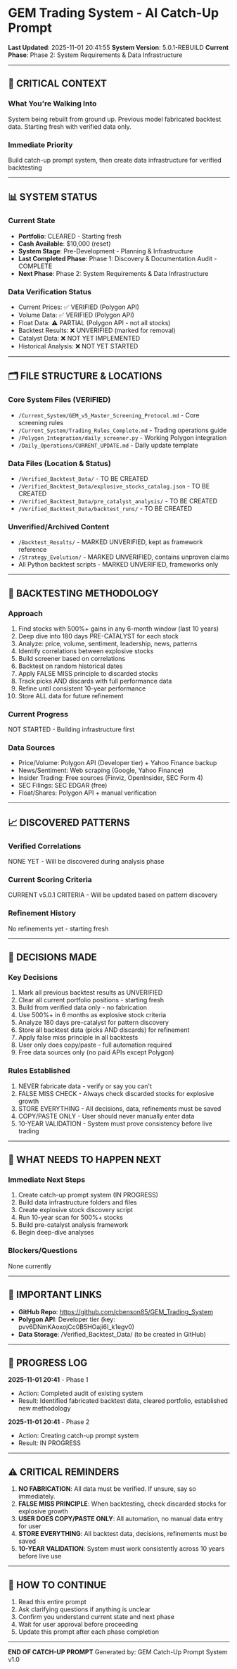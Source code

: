 # GEM Trading System - AI Catch-Up Prompt
**Last Updated**: 2025-11-01 20:41:55
**System Version**: 5.0.1-REBUILD
**Current Phase**: Phase 2: System Requirements & Data Infrastructure

---

## 🎯 CRITICAL CONTEXT

### What You're Walking Into
System being rebuilt from ground up. Previous model fabricated backtest data. Starting fresh with verified data only.

### Immediate Priority
Build catch-up prompt system, then create data infrastructure for verified backtesting

---

## 📊 SYSTEM STATUS

### Current State
- **Portfolio**: CLEARED - Starting fresh
- **Cash Available**: $10,000 (reset)
- **System Stage**: Pre-Development - Planning & Infrastructure
- **Last Completed Phase**: Phase 1: Discovery & Documentation Audit - COMPLETE
- **Next Phase**: Phase 2: System Requirements & Data Infrastructure

### Data Verification Status

- Current Prices: ✅ VERIFIED (Polygon API)
- Volume Data: ✅ VERIFIED (Polygon API)
- Float Data: ⚠️ PARTIAL (Polygon API - not all stocks)
- Backtest Results: ❌ UNVERIFIED (marked for removal)
- Catalyst Data: ❌ NOT YET IMPLEMENTED
- Historical Analysis: ❌ NOT YET STARTED
                

---

## 🗂️ FILE STRUCTURE & LOCATIONS

### Core System Files (VERIFIED)

- `/Current_System/GEM_v5_Master_Screening_Protocol.md` - Core screening rules
- `/Current_System/Trading_Rules_Complete.md` - Trading operations guide
- `/Polygon_Integration/daily_screener.py` - Working Polygon integration
- `/Daily_Operations/CURRENT_UPDATE.md` - Daily update template
                

### Data Files (Location & Status)

- `/Verified_Backtest_Data/` - TO BE CREATED
- `/Verified_Backtest_Data/explosive_stocks_catalog.json` - TO BE CREATED
- `/Verified_Backtest_Data/pre_catalyst_analysis/` - TO BE CREATED
- `/Verified_Backtest_Data/backtest_runs/` - TO BE CREATED
                

### Unverified/Archived Content

- `/Backtest_Results/` - MARKED UNVERIFIED, kept as framework reference
- `/Strategy_Evolution/` - MARKED UNVERIFIED, contains unproven claims
- All Python backtest scripts - MARKED UNVERIFIED, frameworks only
                

---

## 🔬 BACKTESTING METHODOLOGY

### Approach

1. Find stocks with 500%+ gains in any 6-month window (last 10 years)
2. Deep dive into 180 days PRE-CATALYST for each stock
3. Analyze: price, volume, sentiment, leadership, news, patterns
4. Identify correlations between explosive stocks
5. Build screener based on correlations
6. Backtest on random historical dates
7. Apply FALSE MISS principle to discarded stocks
8. Track picks AND discards with full performance data
9. Refine until consistent 10-year performance
10. Store ALL data for future refinement
                

### Current Progress
NOT STARTED - Building infrastructure first

### Data Sources

- Price/Volume: Polygon API (Developer tier) + Yahoo Finance backup
- News/Sentiment: Web scraping (Google, Yahoo Finance)
- Insider Trading: Free sources (Finviz, OpenInsider, SEC Form 4)
- SEC Filings: SEC EDGAR (free)
- Float/Shares: Polygon API + manual verification
                

---

## 📈 DISCOVERED PATTERNS

### Verified Correlations
NONE YET - Will be discovered during analysis phase

### Current Scoring Criteria
CURRENT v5.0.1 CRITERIA - Will be updated based on pattern discovery

### Refinement History
No refinements yet - starting fresh

---

## 🎯 DECISIONS MADE

### Key Decisions
1. Mark all previous backtest results as UNVERIFIED
2. Clear all current portfolio positions - starting fresh
3. Build from verified data only - no fabrication
4. Use 500%+ in 6 months as explosive stock criteria
5. Analyze 180 days pre-catalyst for pattern discovery
6. Store all backtest data (picks AND discards) for refinement
7. Apply false miss principle in all backtests
8. User only does copy/paste - full automation required
9. Free data sources only (no paid APIs except Polygon)


### Rules Established
1. NEVER fabricate data - verify or say you can't
2. FALSE MISS CHECK - Always check discarded stocks for explosive growth
3. STORE EVERYTHING - All decisions, data, refinements must be saved
4. COPY/PASTE ONLY - User should never manually enter data
5. 10-YEAR VALIDATION - System must prove consistency before live trading


---

## 📝 WHAT NEEDS TO HAPPEN NEXT

### Immediate Next Steps
1. Create catch-up prompt system (IN PROGRESS)
2. Build data infrastructure folders and files
3. Create explosive stock discovery script
4. Run 10-year scan for 500%+ stocks
5. Build pre-catalyst analysis framework
6. Begin deep-dive analyses


### Blockers/Questions
None currently

---

## 🔗 IMPORTANT LINKS

- **GitHub Repo**: https://github.com/cbenson85/GEM_Trading_System
- **Polygon API**: Developer tier (key: pvv6DNmKAoxojCc0B5HOaji6I_k1egv0)
- **Data Storage**: /Verified_Backtest_Data/ (to be created in GitHub)

---

## 💾 PROGRESS LOG


**2025-11-01 20:41** - Phase 1
- Action: Completed audit of existing system
- Result: Identified fabricated backtest data, cleared portfolio, established new methodology

**2025-11-01 20:41** - Phase 2
- Action: Creating catch-up prompt system
- Result: IN PROGRESS


---

## ⚠️ CRITICAL REMINDERS

1. **NO FABRICATION**: All data must be verified. If unsure, say so immediately.
2. **FALSE MISS PRINCIPLE**: When backtesting, check discarded stocks for explosive growth
3. **USER DOES COPY/PASTE ONLY**: All automation, no manual data entry for user
4. **STORE EVERYTHING**: All backtest data, decisions, refinements must be saved
5. **10-YEAR VALIDATION**: System must work consistently across 10 years before live use

---

## 🚀 HOW TO CONTINUE

1. Read this entire prompt
2. Ask clarifying questions if anything is unclear
3. Confirm you understand current state and next phase
4. Wait for user approval before proceeding
5. Update this prompt after each phase completion

---

**END OF CATCH-UP PROMPT**
Generated by: GEM Catch-Up Prompt System v1.0
